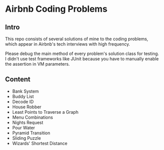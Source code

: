 # Airbnb Coding Problems

## Intro

This repo consists of several solutions of mine to the coding problems, which appear in Airbnb's tech interviews with high frequency.

Please debug the main method of every problem's solution class for testing. I didn't use test frameworks like JUnit because you have to manually enable the assertion in VM parameters.  

## Content

* Bank System
* Buddy List
* Decode ID
* House Robber
* Least Points to Traverse a Graph	
* Menu Combinations
* Nights Request
* Pour Water
* Pyramid Transition
* Sliding Puzzle 
* Wizards' Shortest Distance
